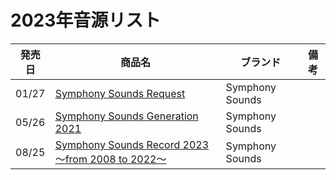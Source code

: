 # 2023年音源リスト

|発売日|商品名|ブランド|備考|
|---|---|---|---|
| 01/27 | [Symphony Sounds Request](./%E9%9F%B3%E6%BA%90%E5%80%8B%E5%88%A5/Symphony%20Sounds%20Request.md) | Symphony Sounds |  |
| 05/26 | [Symphony Sounds Generation 2021](./%E9%9F%B3%E6%BA%90%E5%80%8B%E5%88%A5/Symphony%20Sounds%20Generation%202021.md) | Symphony Sounds |  |
| 08/25 | [Symphony Sounds Record 2023 ～from 2008 to 2022～](./%E9%9F%B3%E6%BA%90%E5%80%8B%E5%88%A5/Symphony%20Sounds%20Record%202023.md) | Symphony Sounds |  |